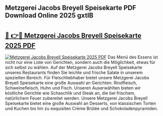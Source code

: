 ## Metzgerei Jacobs Breyell Speisekarte PDF Download Online 2025 gxtlB

# <h2><a href="http://gce7vrh.nevu.top/?p=Metzgerei+Jacobs+Breyell+Speisekarte">🔗 👉🔴 Metzgerei Jacobs Breyell Speisekarte 2025 PDF</a></h2>

[![Metzgerei Jacobs Breyell Speisekarte 2025 PDF](https://i.imgur.com/dBaPXMq.png)](http://gce7vrh.nevu.top/?p=Metzgerei+Jacobs+Breyell+Speisekarte)
Das Menü des Essens ist nicht nur eine Liste von Gerichten, sondern auch die Möglichkeit, etwas für sich selbst zu wählen. Auf der Metzgerei Jacobs Breyell Speisekarte unseres Restaurants finden Sie leichte und frische Salate in unserem speziellen Bereich. Für Fleischliebhaber bietet unsere Metzgerei Jacobs Breyell Speisekarte eine große Auswahl an Gerichten: Rindfleisch, Schweinefleisch, Huhn und Fisch. Unseren Auserwählten bieten wir köstliche Gerichte wie Schaschlik und Steak an, die bei frischem, natürlichem Feuer zubereitet werden. Unsere Metzgerei Jacobs Breyell Speisekarte bietet eine große Auswahl an Desserts, von klassischen Torten und Kuchen bis hin zu exquisiten Crème Brûlée und Schokoladenpyramiden.
